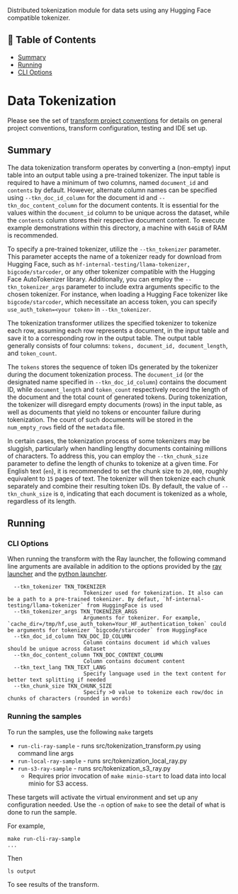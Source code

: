 <p align="Left"> Distributed tokenization module for data sets using any Hugging Face compatible tokenizer.
    <br> 
</p>

## 📝 Table of Contents
- [Summary](#Summary)
- [Running](#Running)
- [CLI Options](#cli_options)

# Data Tokenization
Please see the set of
[transform project conventions](../../README.md)
for details on general project conventions, transform configuration,
testing and IDE set up.

## Summary 
The data tokenization transform operates by converting a (non-empty) input table into an output table 
using a pre-trained tokenizer. The input table is required to have a minimum of two columns, 
named `document_id` and `contents` by default. However, alternate column names can be specified using 
`--tkn_doc_id_column` for the document id and `--tkn_doc_content_column` for the document contents.
It is essential for the values within the `document_id` column to be unique across the dataset, 
while the `contents` column stores their respective document content. To execute example demonstrations within this directory, 
a machine with `64GiB` of RAM is recommended.

To specify a pre-trained tokenizer, utilize the `--tkn_tokenizer` parameter. 
This parameter accepts the name of a tokenizer ready for download from Hugging Face, 
such as `hf-internal-testing/llama-tokenizer, bigcode/starcoder`, or any other tokenizer compatible 
with the Hugging Face AutoTokenizer library. Additionally, you can employ the `--tkn_tokenizer_args` parameter 
to include extra arguments specific to the chosen tokenizer. 
For instance, when loading a Hugging Face tokenizer like `bigcode/starcoder`, which necessitate an access token, 
you can specify `use_auth_token=<your token>` in `--tkn_tokenizer`. 

The tokenization transformer utilizes the specified tokenizer to tokenize each row, 
assuming each row represents a document, in the input table and save it to a corresponding row in the output table. 
The output table generally consists of four columns: `tokens, document_id, document_length`, and `token_count`.

The `tokens` stores the sequence of token IDs generated by the tokenizer during the document tokenization process. 
The `document_id` (or the designated name specified in `--tkn_doc_id_column`) contains the document ID, 
while `document_length` and `token_count` respectively record the length of the document and the total count of generated tokens.
During tokenization, the tokenizer will disregard empty documents (rows) in the input table, 
as well as documents that yield no tokens or encounter failure during tokenization. 
The count of such documents will be stored in the `num_empty_rows` field of the `metadata` file.


In certain cases, the tokenization process of some tokenizers may be sluggish, 
particularly when handling lengthy documents containing millions of characters. 
To address this, you can employ the `--tkn_chunk_size` parameter to define the length of chunks to tokenize at a given time.
For English text (`en`), it is recommended to set the chunk size to `20,000`, roughly equivalent to `15` pages of text. 
The tokenizer will then tokenize each chunk separately and combine their resulting token IDs.
By default, the value of `--tkn_chunk_size` is `0`, indicating that each document is tokenized as a whole, regardless of its length.



## Running

### CLI Options
When running the transform with the Ray launcher,
the following command line arguments are available in addition to 
the options provided by the [ray launcher](../../../data-processing-lib/doc/ray-launcher-options)
and the [python launcher](../../../data-processing-lib/doc/python-launcher-options).
```
  --tkn_tokenizer TKN_TOKENIZER
                        Tokenizer used for tokenization. It also can be a path to a pre-trained tokenizer. By defaut, `hf-internal-testing/llama-tokenizer` from HuggingFace is used
  --tkn_tokenizer_args TKN_TOKENIZER_ARGS
                        Arguments for tokenizer. For example, `cache_dir=/tmp/hf,use_auth_token=Your_HF_authentication_token` could be arguments for tokenizer `bigcode/starcoder` from HuggingFace
  --tkn_doc_id_column TKN_DOC_ID_COLUMN
                        Column contains document id which values should be unique across dataset
  --tkn_doc_content_column TKN_DOC_CONTENT_COLUMN
                        Column contains document content
  --tkn_text_lang TKN_TEXT_LANG
                        Specify language used in the text content for better text splitting if needed
  --tkn_chunk_size TKN_CHUNK_SIZE
                        Specify >0 value to tokenize each row/doc in chunks of characters (rounded in words)
```

### Running the samples
To run the samples, use the following `make` targets

* `run-cli-ray-sample` - runs src/tokenization_transform.py using command line args
* `run-local-ray-sample` - runs src/tokenization_local_ray.py
* `run-s3-ray-sample` - runs src/tokenization_s3_ray.py
    * Requires prior invocation of `make minio-start` to load data into local minio for S3 access.

These targets will activate the virtual environment and set up any configuration needed.
Use the `-n` option of `make` to see the detail of what is done to run the sample.

For example, 
```shell
make run-cli-ray-sample
...
```
Then 
```shell
ls output
```
To see results of the transform.
